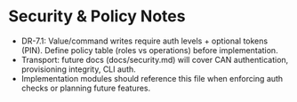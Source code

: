 # Security & Policy Notes

- DR-7.1: Value/command writes require auth levels + optional tokens (PIN). Define policy table (roles vs operations) before implementation.
- Transport: future docs (docs/security.md) will cover CAN authentication, provisioning integrity, CLI auth.
- Implementation modules should reference this file when enforcing auth checks or planning future features.
